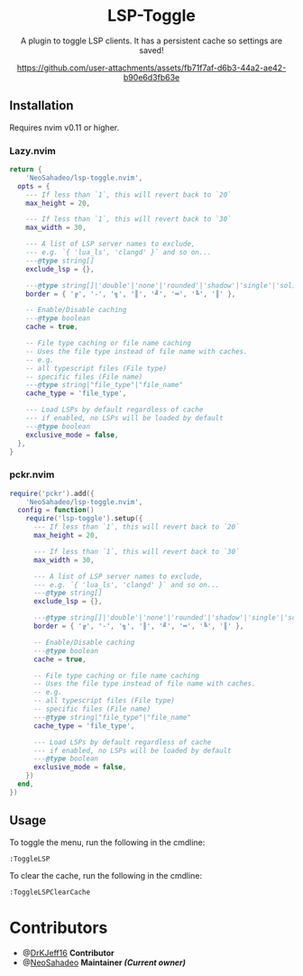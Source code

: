 <div align="center">

# LSP-Toggle

A plugin to toggle LSP clients. It has a persistent cache so settings are saved!

https://github.com/user-attachments/assets/fb71f7af-d6b3-44a2-ae42-b90e6d3fb63e

</div>

## Installation

Requires nvim v0.11 or higher.

### Lazy.nvim

```lua
return {
	'NeoSahadeo/lsp-toggle.nvim',
  opts = {
    --- If less than `1`, this will revert back to `20`
    max_height = 20,

    --- If less than `1`, this will revert back to `30`
    max_width = 30,

    --- A list of LSP server names to exclude,
    --- e.g. `{ 'lua_ls', 'clangd' }` and so on...
    ---@type string[]
    exclude_lsp = {},

    ---@type string[]|'double'|'none'|'rounded'|'shadow'|'single'|'solid'
    border = { '╔', '-', '╗', '║', '╝', '═', '╚', '║' },

    -- Enable/Disable caching
    ---@type boolean
    cache = true,

    -- File type caching or file name caching
    -- Uses the file type instead of file name with caches.
    -- e.g.
    -- all typescript files (File type)
    -- specific files (File name)
    ---@type string|"file_type"|"file_name"
    cache_type = 'file_type',

    --- Load LSPs by default regardless of cache
    --- if enabled, no LSPs will be loaded by default
    ---@type boolean
    exclusive_mode = false,
  },
}
```

### pckr.nvim

```lua
require('pckr').add({
	'NeoSahadeo/lsp-toggle.nvim',
  config = function()
    require('lsp-toggle').setup({
      --- If less than `1`, this will revert back to `20`
      max_height = 20,

      --- If less than `1`, this will revert back to `30`
      max_width = 30,

      --- A list of LSP server names to exclude,
      --- e.g. `{ 'lua_ls', 'clangd' }` and so on...
      ---@type string[]
      exclude_lsp = {},

      ---@type string[]|'double'|'none'|'rounded'|'shadow'|'single'|'solid'
      border = { '╔', '-', '╗', '║', '╝', '═', '╚', '║' },

      -- Enable/Disable caching
      ---@type boolean
      cache = true,

      -- File type caching or file name caching
      -- Uses the file type instead of file name with caches.
      -- e.g.
      -- all typescript files (File type)
      -- specific files (File name)
      ---@type string|"file_type"|"file_name"
      cache_type = 'file_type',

      --- Load LSPs by default regardless of cache
      --- if enabled, no LSPs will be loaded by default
      ---@type boolean
      exclusive_mode = false,
    })
  end,
})
```

## Usage

To toggle the menu, run the following in the cmdline:

```vim
:ToggleLSP
```

To clear the cache, run the following in the cmdline:

```vim
:ToggleLSPClearCache
```

# Contributors

- @[DrKJeff16](https://github.com/DrKJeff16) **Contributor**
- @[NeoSahadeo](https://github.com/NeoSahadeo) **Maintainer *(Current owner)***
